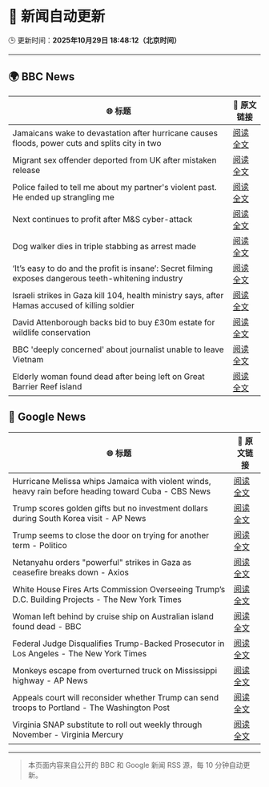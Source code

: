 # 🧠 新闻自动更新

🕒 更新时间：**2025年10月29日 18:48:12（北京时间）**

---

## 🌍 BBC News

| 🌐 标题 | 🔗 原文链接 |
|--------|-------------|
| Jamaicans wake to devastation after hurricane causes floods, power cuts and splits city in two | [阅读全文](https://www.bbc.com/news/articles/c5yl09v025lo?at_medium=RSS&at_campaign=rss) |
| Migrant sex offender deported from UK after mistaken release | [阅读全文](https://www.bbc.com/news/articles/cly9rxlvp85o?at_medium=RSS&at_campaign=rss) |
| Police failed to tell me about my partner's violent past. He ended up strangling me | [阅读全文](https://www.bbc.com/news/articles/c629gz5g0emo?at_medium=RSS&at_campaign=rss) |
| Next continues to profit after M&S cyber-attack | [阅读全文](https://www.bbc.com/news/articles/cn0g28wgjzlo?at_medium=RSS&at_campaign=rss) |
| Dog walker dies in triple stabbing as arrest made | [阅读全文](https://www.bbc.com/news/articles/c5ypkd57n97o?at_medium=RSS&at_campaign=rss) |
| ‘It’s easy to do and the profit is insane’: Secret filming exposes dangerous teeth-whitening industry | [阅读全文](https://www.bbc.com/news/articles/c20z7xx6nr4o?at_medium=RSS&at_campaign=rss) |
| Israeli strikes in Gaza kill 104, health ministry says, after Hamas accused of killing soldier | [阅读全文](https://www.bbc.com/news/articles/cgjdy5eevn2o?at_medium=RSS&at_campaign=rss) |
| David Attenborough backs bid to buy £30m estate for wildlife conservation | [阅读全文](https://www.bbc.com/news/articles/c1d0x39x270o?at_medium=RSS&at_campaign=rss) |
| BBC 'deeply concerned' about journalist unable to leave Vietnam | [阅读全文](https://www.bbc.com/news/articles/cvg70064d2vo?at_medium=RSS&at_campaign=rss) |
| Elderly woman found dead after being left on Great Barrier Reef island | [阅读全文](https://www.bbc.com/news/articles/c62eww646wjo?at_medium=RSS&at_campaign=rss) |

## 📰 Google News

| 🌐 标题 | 🔗 原文链接 |
|--------|-------------|
| Hurricane Melissa whips Jamaica with violent winds, heavy rain before heading toward Cuba - CBS News | [阅读全文](https://news.google.com/rss/articles/CBMijwFBVV95cUxOLVNXUWNPcEZBbXBSX0x5RkRETzRHMXh5c3FIWDFVUW5ORUxwbEtibGNWNmxlX1pHVWg0cGhsRXBVdVZ5MWV4RS1KaFdmX3R1emtVMk9JOVVyR3ZpQkVjNzc4LWtvanFvamFTS1pxX0RvSUVqMjl1UWpOd3RubWpyNl9UTldFVmlBT3ZqYmMwZ9IBlAFBVV95cUxPek9SNzRzNTFFOWhXc3lvRWoxeEFDaXFvOVE1ZXE5UkFzMVlWRVV0MnFFN29MOHFqWGpTTDBnb3UxMTRHOHZnT2o0WVYtOXczVE95aW10UnQzT1hZcE1NMzE4anFjbUFYWkdNaEFmbk9uY05tMHhzcDl4OU1nZTVGOEVtNWM1LW9haFBRbDNaeE1iejFx?oc=5) |
| Trump scores golden gifts but no investment dollars during South Korea visit - AP News | [阅读全文](https://news.google.com/rss/articles/CBMimwFBVV95cUxQZVladEl3YlJmZmNMN3NqNlRBMXJzTF9WRDdhcHpMWm0tX29lOTlmMDZLU2RfWmhJZXg3MGc0SzBTaThNUVpzUHFuMUVjRUc0bU9uaG0xVVNfQ0p4MUlCZjRaQWhCUGNmY09FQnJ6Tm5xeXdOaWhFTGFYbGxhTXZVeWROSm1PMDBIWFFBOFdGQjNkOEVMV05VYTFjdw?oc=5) |
| Trump seems to close the door on trying for another term - Politico | [阅读全文](https://news.google.com/rss/articles/CBMid0FVX3lxTE85elowMnpoZlJxMGRsSXRUZ2l3UjlSaFpiQW9ocmtfVEtJblhReHFWZ2t1cnJ0WkFVdkNVNm5pV3I5em92M2lkTXF3VkptVnhZVTBvWURoSkk3MnJVT0V5YUNLSE1vUk9XR2RyOENQMWZSYTV3TDZR?oc=5) |
| Netanyahu orders "powerful" strikes in Gaza as ceasefire breaks down - Axios | [阅读全文](https://news.google.com/rss/articles/CBMif0FVX3lxTE84a0xxMXVjZnUyNlB1Y1RJaG54SjJ6SV9OOVc4cGpiTjFuSDhhTTJ4b2NJOXpTUC1Od055ZGtVV1U1dElBZllhLU42ZDdqckttaUQ1T2s3RkpFZmZRUGZkQzVuMnh2bzMyd3JyUVhWQk5wUVAtd3dpZThKZUR1YjA?oc=5) |
| White House Fires Arts Commission Overseeing Trump’s D.C. Building Projects - The New York Times | [阅读全文](https://news.google.com/rss/articles/CBMilAFBVV95cUxNV3hnbWtic1FLd3diVnpGMWlEb2VZQmc4N2JSY2hXUlpVSDlfRWdKUWZKTFdvYUVUVjhJWHpjSm8wa2RRamphRXdkUENhQnVNMy1idnRpS3hodFFvRGVvSVZ3TC1iUGVHeFNVZGZyVUhxY1c0dW9tREpIU0hyX1pLX3d6Sy1jMGZ4VXNSVkdJUmZzQXgt?oc=5) |
| Woman left behind by cruise ship on Australian island found dead - BBC | [阅读全文](https://news.google.com/rss/articles/CBMiWkFVX3lxTE5Ebkk3aXdET1hRQ05MdFU1QjE2U1hFMUo1a3R5dll2VWJKdDVWMUJMd3BsaVlYV0VSTk1kcHZvSGdjYUpmWjk2Nm5TRVFDU1JiaFBzQjMyU3V5d9IBX0FVX3lxTFBBY2xQczlfLTNGdzUyR3M1bGk0X1BpQnIzd0dDMUl2Y0stLV9DaEtFUW1lZndzNEtkSDJCeEd3VVVGVzAzMFlQaDg3cGFEVVR6TUhIeXprYTdxbHVhMmFj?oc=5) |
| Federal Judge Disqualifies Trump-Backed Prosecutor in Los Angeles - The New York Times | [阅读全文](https://news.google.com/rss/articles/CBMijwFBVV95cUxQd2pfQjVOQW9oeE5RcWxtQ2hhbHlZRzVnVUl1ZUoxMkFwU0pmN3o2TzNhNUdqTWdMeDdQUnZjeEF2SFJXS1VEaTZwRTkxNy1sLVVxUlZJZUFFcWdBM3MxbUlrSzdDZUJWMl92a2hkVkpYRTJldkl0T3E0ZVI2Y1Nlb2lpRTBRUktOZDUwOHR0NA?oc=5) |
| Monkeys escape from overturned truck on Mississippi highway - AP News | [阅读全文](https://news.google.com/rss/articles/CBMiogFBVV95cUxNSWdZYXVOX19BLWdXWXdnaF9wcFpoNTVWcVBwMlN4VkdqMzFPVXBMTEl1YW83X0ZSUmJEN2hocU0xM29UMjRPa1QyWS1HOTBvR19jUV84NkxQZE9lc0xYTG1nOU4wb2pKVmFrN0xKSjRYeUVuZ25RR2Q2a0FlY1A2eExqQlVaTUxUOElHX0cwNGRQeTNBWElCRjZGMTNDN1Z2VFE?oc=5) |
| Appeals court will reconsider whether Trump can send troops to Portland - The Washington Post | [阅读全文](https://news.google.com/rss/articles/CBMimwFBVV95cUxNOHhEdlN1alVPZF9LZm95S2F6VEVEQ04zY1daWnJ6WnNFZDZiV1FhbWY3aGxtVmpaMDM1QURkV3g4cFJySE5QRHhiZER6cFJVSnQyQzN4REhYUDRtVlh1OVZMMWp1ODZQNHViVmZWOFJLekxHZXZfZ2hmZGtIWFRZVlVrRmRYeGZTdHVDbW50MFFvd3Q3MjN3ZXhnbw?oc=5) |
| Virginia SNAP substitute to roll out weekly through November - Virginia Mercury | [阅读全文](https://news.google.com/rss/articles/CBMiogFBVV95cUxNQ3YwdnV5VllVcG0wQ1I5QUhnc003NUNZSXNVbUJ4cmV5SHN4T1prNW04Yno4U0VUMkRVUVRoVGJFb2tpZGUxTUdBVTNPeEZqUmVDU1UtdFNycUFOTmk2TDN0aFpsemQ0a1AyYjItbTRRMXZJdTMwcWotMGdseTNaajFCZ1Y0N2NvSGVhVWJYaWVuMGV0ak51dUxkLTlDSU8waGc?oc=5) |

---
> 本页面内容来自公开的 BBC 和 Google 新闻 RSS 源，每 10 分钟自动更新。
